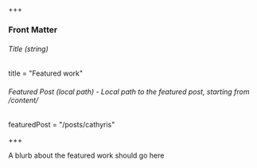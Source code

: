 +++
### Front Matter

###### Title (string)
title = "Featured work"

###### Featured Post (local path) - Local path to the featured post, starting from /content/
featuredPost = "/posts/cathyris"

+++

A blurb about the featured work should go here